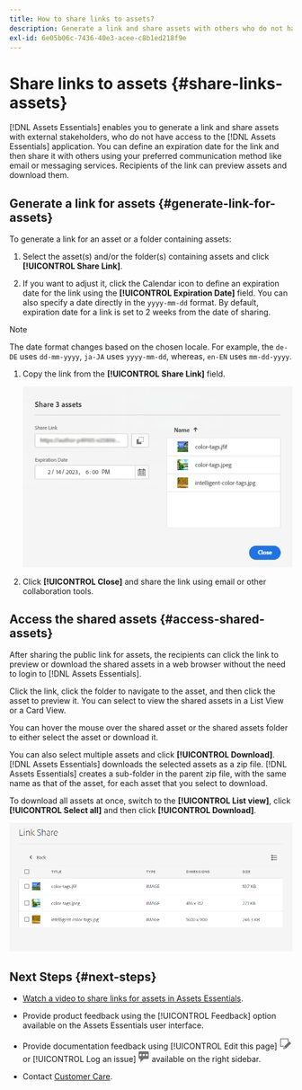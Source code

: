 ```yaml
---
title: How to share links to assets?
description: Generate a link and share assets with others who do not have access to the [!DNL Assets Essentials] application.
exl-id: 6e05b06c-7436-40e3-acee-c8b1ed218f9e
---
```

# Share links to assets {#share-links-assets}

[!DNL Assets Essentials] enables you to generate a link and share assets with external stakeholders, who do not have access to the [!DNL Assets Essentials] application. You can define an expiration date for the link and then share it with others using your preferred communication method like email or messaging services. Recipients of the link can preview assets and download them.

## Generate a link for assets {#generate-link-for-assets}

To generate a link for an asset or a folder containing assets:

1. Select the asset(s) and/or the folder(s) containing assets and click **[!UICONTROL Share Link]**.

1. If you want to adjust it, click the Calendar icon to define an expiration date for the link using the **[!UICONTROL Expiration Date]** field. You can also specify a date directly in the `yyyy-mm-dd` format. By default, expiration date for a link is set to 2 weeks from the date of sharing.

>[!NOTE]
> The date format changes based on the chosen locale.
> For example, the `de-DE` uses `dd-mm-yyyy`, `ja-JA` uses `yyyy-mm-dd`, whereas, `en-EN` uses `mm-dd-yyyy`.
>

1. Copy the link from the **[!UICONTROL Share Link]** field. 

   ![Option to crop and straighten](assets/share-asset-link.png)

1. Click **[!UICONTROL Close]** and share the link using email or other collaboration tools.

## Access the shared assets {#access-shared-assets}

After sharing the public link for assets, the recipients can click the link to preview or download the shared assets in a web browser without the need to login to [!DNL Assets Essentials].

Click the link, click the folder to navigate to the asset, and then click the asset to preview it. You can select to view the shared assets in a List View or a Card View.

You can hover the mouse over the shared asset or the shared assets folder to either select the asset or download it.

You can also select multiple assets and click **[!UICONTROL Download]**. [!DNL Assets Essentials] downloads the selected assets as a zip file. [!DNL Assets Essentials] creates a sub-folder in the parent zip file, with the same name as that of the asset, for each asset that you select to download.

To download all assets at once, switch to the **[!UICONTROL List view]**, click **[!UICONTROL Select all]** and then click **[!UICONTROL Download]**.

![Preview shared assets](assets/preview-shared-assets.png)

## Next Steps {#next-steps}

* [Watch a video to share links for assets in Assets Essentials](https://experienceleague.adobe.com/docs/experience-manager-learn/assets-essentials/basics/link-sharing.html).

* Provide product feedback using the [!UICONTROL Feedback] option available on the Assets Essentials user interface.

* Provide documentation feedback using [!UICONTROL Edit this page] ![edit the page](assets/do-not-localize/edit-page.png) or [!UICONTROL Log an issue] ![create a GitHub issue](assets/do-not-localize/github-issue.png) available on the right sidebar.

* Contact [Customer Care](https://experienceleague.adobe.com/?support-solution=General#support).
